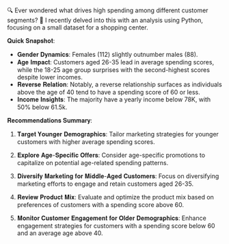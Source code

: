 🔍 Ever wondered what drives high spending among different customer segments? 🚀 I recently delved into this with an analysis using Python, focusing on a small dataset for a shopping center.
 
𝐐𝐮𝐢𝐜𝐤 𝐒𝐧𝐚𝐩𝐬𝐡𝐨𝐭:
- 𝐆𝐞𝐧𝐝𝐞𝐫 𝐃𝐲𝐧𝐚𝐦𝐢𝐜𝐬: Females (112) slightly outnumber males (88).
- 𝐀𝐠𝐞 𝐈𝐦𝐩𝐚𝐜𝐭: Customers aged 26-35 lead in average spending scores, while the 18-25 age group surprises with the second-highest scores despite lower incomes.
- 𝐑𝐞𝐯𝐞𝐫𝐬𝐞 𝐑𝐞𝐥𝐚𝐭𝐢𝐨𝐧: Notably, a reverse relationship surfaces as individuals above the age of 40 tend to have a spending score of 60 or less.
- 𝐈𝐧𝐜𝐨𝐦𝐞 𝐈𝐧𝐬𝐢𝐠𝐡𝐭𝐬: The majority have a yearly income below 78K, with 50% below 61.5k.
 
 
𝐑𝐞𝐜𝐨𝐦𝐦𝐞𝐧𝐝𝐚𝐭𝐢𝐨𝐧𝐬 𝐒𝐮𝐦𝐦𝐚𝐫𝐲:
1. 𝐓𝐚𝐫𝐠𝐞𝐭 𝐘𝐨𝐮𝐧𝐠𝐞𝐫 𝐃𝐞𝐦𝐨𝐠𝐫𝐚𝐩𝐡𝐢𝐜𝐬: Tailor marketing strategies for younger customers with higher average spending scores.
  
2. 𝐄𝐱𝐩𝐥𝐨𝐫𝐞 𝐀𝐠𝐞-𝐒𝐩𝐞𝐜𝐢𝐟𝐢𝐜 𝐎𝐟𝐟𝐞𝐫𝐬: Consider age-specific promotions to capitalize on potential age-related spending patterns.
 
3. 𝐃𝐢𝐯𝐞𝐫𝐬𝐢𝐟𝐲 𝐌𝐚𝐫𝐤𝐞𝐭𝐢𝐧𝐠 𝐟𝐨𝐫 𝐌𝐢𝐝𝐝𝐥𝐞-𝐀𝐠𝐞𝐝 𝐂𝐮𝐬𝐭𝐨𝐦𝐞𝐫𝐬: Focus on diversifying marketing efforts to engage and retain customers aged 26-35.
 
4. 𝐑𝐞𝐯𝐢𝐞𝐰 𝐏𝐫𝐨𝐝𝐮𝐜𝐭 𝐌𝐢𝐱: Evaluate and optimize the product mix based on preferences of customers with a spending score above 60.
 
5. 𝐌𝐨𝐧𝐢𝐭𝐨𝐫 𝐂𝐮𝐬𝐭𝐨𝐦𝐞𝐫 𝐄𝐧𝐠𝐚𝐠𝐞𝐦𝐞𝐧𝐭 𝐟𝐨𝐫 𝐎𝐥𝐝𝐞𝐫 𝐃𝐞𝐦𝐨𝐠𝐫𝐚𝐩𝐡𝐢𝐜𝐬: Enhance engagement strategies for customers with a spending score below 60 and an average age above 40.
